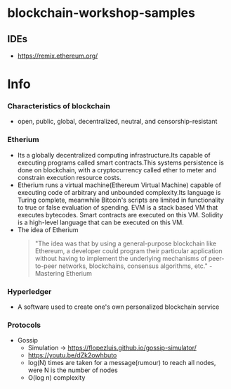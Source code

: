 # blockchain-workshop-samples

## IDEs
- https://remix.ethereum.org/


# Info

### Characteristics of blockchain
 - open, public, global, decentralized, neutral, and censorship-resistant

### Etherium
 - Its a globally decentralized computing infrastructure.Its capable of executing programs called smart contracts.This systems persistence is done on blockchain, 
   with a cryptocurrency called ether to meter and constrain execution resource costs.
 - Etherium runs a virtual machine(Ethereum Virtual Machine) capable of executing code of arbitrary and unbounded complexity.Its language is Turing complete,
   meanwhile Bitcoin's scripts are limited in functionality to true or false evaluation of spending. EVM is a stack based VM that executes bytecodes. 
   Smart contracts are executed on this VM. Solidity is a high-level language that can be executed on this VM.
 - The idea of Etherium
   > "The idea was that by using a general-purpose blockchain like Ethereum, a developer could program their particular application without having to implement the 
     underlying mechanisms of peer-to-peer networks, blockchains, consensus algorithms, etc." - Mastering Etherium

### Hyperledger
 - A software used to create one's own personalized blockchain service
   
### Protocols
 + Gossip
   - Simulation -> https://flopezluis.github.io/gossip-simulator/  
   - https://youtu.be/dZk2owhbuto
   - log(N) times are taken for a message(rumour) to reach all nodes, were N is the number of nodes
   - O(log n) complexity
